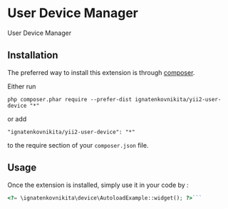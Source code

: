 User Device Manager
===================
User Device Manager

Installation
------------

The preferred way to install this extension is through [composer](http://getcomposer.org/download/).

Either run

```
php composer.phar require --prefer-dist ignatenkovnikita/yii2-user-device "*"
```

or add

```
"ignatenkovnikita/yii2-user-device": "*"
```

to the require section of your `composer.json` file.


Usage
-----

Once the extension is installed, simply use it in your code by  :

```php
<?= \ignatenkovnikita\device\AutoloadExample::widget(); ?>```